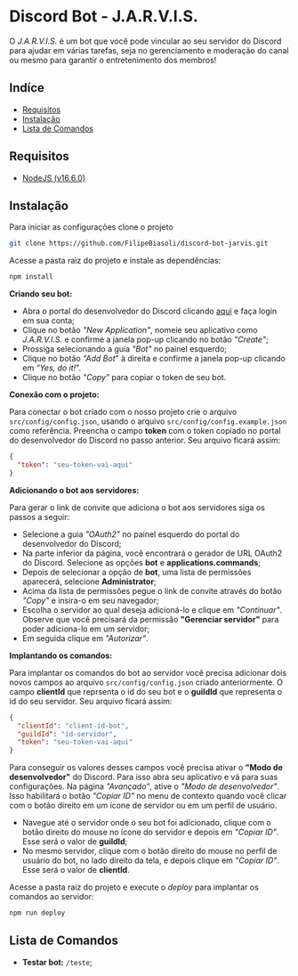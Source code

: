 # Discord Bot - J.A.R.V.I.S.
O *J.A.R.V.I.S.* é um bot que você pode vincular ao seu servidor do Discord para ajudar em várias tarefas, seja no gerenciamento e moderação do canal ou mesmo para garantir o entretenimento dos membros!

## Indíce
* [Requisitos](#requisitos)
* [Instalação](#instalacao)
* [Lista de Comandos](#lista_de_comandos)

## Requisitos
* [NodeJS (v16.6.0)](https://nodejs.org/en/)

## Instalação
Para iniciar as configurações clone o projeto
```bash
git clone https://github.com/FilipeBiasoli/discord-bot-jarvis.git
```

Acesse a pasta raiz do projeto e instale as dependências:
```cmd
npm install
```

**Criando seu bot:**

* Abra o portal do desenvolvedor do Discord clicando [aqui](https://discord.com/developers/applications) e faça login em sua conta;
* Clique no botão *"New Application"*, nomeie seu aplicativo como *J.A.R.V.I.S.*  e confirme a janela pop-up clicando no botão *"Create"*;
* Prossiga selecionando a guia *"Bot"* no painel esquerdo;
* Clique no botão *"Add Bot*" à direita e confirme a janela pop-up clicando em *"Yes, do it!*".
* Clique no botão *"Copy"* para copiar o token de seu bot.

**Conexão com o projeto:**

Para conectar o bot criado com o nosso projeto crie o arquivo `src/config/config.json`, usando o arquivo `src/config/config.example.json` como referência. Preencha o campo **token** com o token copiado no portal do desenvolvedor do Discord no passo anterior. Seu arquivo ficará assim:
```json
{
  "token": "seu-token-vai-aqui"
}
```

**Adicionando o bot aos servidores:**

Para gerar o link de convite que adiciona o bot aos servidores siga os passos a seguir:
* Selecione a guia *"OAuth2"* no painel esquerdo do portal do desenvolvedor do Discord;
* Na parte inferior da página, você encontrará o gerador de URL OAuth2 do Discord. Selecione as opções **bot** e **applications.commands**;
* Depois de selecionar a opção de **bot**, uma lista de permissões aparecerá, selecione **Administrator**;
* Acima da lista de permissões pegue o link de convite através do botão *"Copy"* e insira-o em seu navegador;
* Escolha o servidor ao qual deseja adicioná-lo e clique em *"Continuar"*. Observe que você precisará da permissão **"Gerenciar servidor"** para poder adiciona-lo em um servidor;
* Em seguida clique em *"Autorizar"*.

**Implantando os comandos:**

Para implantar os comandos do bot ao servidor você precisa adicionar dois novos campos ao arquivo `src/config/config.json` criado anteriormente. O campo **clientId** que reprsenta o id do seu bot e o **guildId** que representa o id do seu servidor. Seu arquivo ficará assim:
```json
{
  "clientId": "client-id-bot",
  "guildId": "id-servidor",  
  "token": "seu-token-vai-aqui"
}
```

Para conseguir os valores desses campos você precisa ativar o **"Modo de desenvolvedor"** do Discord. Para isso abra seu aplicativo e vá para suas configurações. Na página *"Avançado"*, ative o *"Modo de desenvolvedor"*. Isso habilitará o botão *"Copiar ID"* no menu de contexto quando você clicar com o botão direito em um ícone de servidor ou em um perfil de usuário.
* Navegue até o servidor onde o seu bot foi adicionado, clique com o botão direito do mouse no ícone do servidor e depois em *"Copiar ID"*. Esse será o valor de **guildId**;
* No mesmo servidor, clique com o botão direito do mouse no perfil de usuário do bot, no lado direito da tela, e depois clique em *"Copiar ID"*. Esse será o valor de **clientId**.

Acesse a pasta raiz do projeto e execute o *deploy* para implantar os comandos ao servidor:
```cmd
npm run deploy
```

## Lista de Comandos
* **Testar bot:** `/teste`;